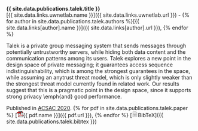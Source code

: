 **{{ site.data.publications.talek.title }}**  
[{{ site.data.links.uwnetlab.name }}]({{ site.data.links.uwnetlab.url }}) - 
{% for author in site.data.publications.talek.authors %}[{{ site.data.links[author].name }}]({{ site.data.links[author].url }}), {% endfor %}  

Talek is a private group messaging system that sends messages through potentially untrustworthy servers, while hiding both data content and the communication patterns among its users. Talek explores a new point in the design space of private messaging; it guarantees access sequence indistinguishability, which is among the strongest guarantees in the space, while assuming an anytrust threat model, which is only slightly weaker than the strongest threat model currently found in related work. Our results suggest that this is a pragmatic point in the design space, since it supports strong privacy \emph{and} good performance.

Published in [ACSAC 2020](https://www.acsac.org/).
{% for pdf in site.data.publications.talek.paper %} [![pdf](/img/ico/pdf.gif){{ pdf.name }}]({{ pdf.url }}), {% endfor %}
[![tex](/img/ico/tex.png)BibTeX]({{ site.data.publications.talek.bibtex }})
